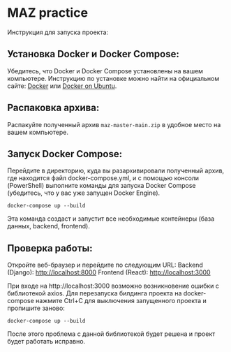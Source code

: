 # MAZ practice


Инструкция для запуска проекта:

## Установка Docker и Docker Compose:
Убедитесь, что Docker и Docker Compose установлены на вашем компьютере. Инструкцию по установке можно найти на официальном сайте:
    [Docker](https://www.docker.com/products/docker-desktop/) или [Docker on Ubuntu](https://www.digitalocean.com/community/tutorials/how-to-install-and-use-docker-on-ubuntu-20-04).

## Распаковка архива:
Распакуйте полученный архив `maz-master-main.zip` в удобное место на вашем компьютере.


## Запуск Docker Compose:
Перейдите в директорию, куда вы разархивировали полученный архив, где находится файл docker-compose.yml, и с помощью консоли (PowerShell) выполните команды для запуска Docker Compose (убедитесь, что у вас уже запущен Docker Engine).

```
docker-compose up --build
```

Эта команда создаст и запустит все необходимые контейнеры (база данных, backend, frontend).

## Проверка работы:
Откройте веб-браузер и перейдите по следующим URL:
    Backend (Django): [http://localhost:8000](http://localhost:8000)
    Frontend (React): [http://localhost:3000](http://localhost:3000)

При входе на http://localhost:3000 возможно возникновение ошибки с библиотекой axios.
Для перезапуска билдинга проекта на docker-compose нажмите Ctrl+C для выключения запущенного проекта и пропишите заново:

```
docker-compose up --build
```
После этого проблема с данной библиотекой будет решена и проект будет работать исправно.
